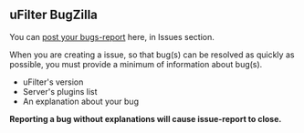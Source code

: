 ## uFilter BugZilla
You can [post your bugs-report](https://github.com/Flynrod/uFilter/issues/new) here, in Issues section.

When you are creating a issue, so that bug(s) can be resolved as quickly as possible, you must provide a minimum of information about bug(s).
* uFilter's version
* Server's plugins list
* An explanation about your bug

**Reporting a bug without explanations will cause issue-report to close.**
